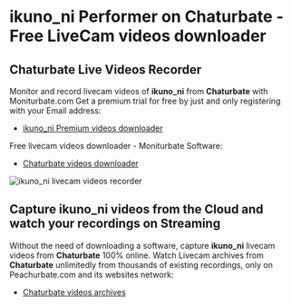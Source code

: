 # ikuno_ni Performer on Chaturbate - Free LiveCam videos downloader

## Chaturbate Live Videos Recorder

Monitor and record livecam videos of **ikuno_ni** from **Chaturbate** with Moniturbate.com
Get a premium trial for free by just and only registering with your Email address:
* [ikuno_ni Premium videos downloader](https://moniturbate.com/request-demo-licence-key.html)

Free livecam videos downloader - Moniturbate Software:
* [Chaturbate videos downloader](https://moniturbate.com/moniturbate-download-software.html)

![ikuno_ni livecam videos recorder](https://peachurnet.com/templates/moniturbate-software.png)


## Capture ikuno_ni videos from the Cloud and watch your recordings on Streaming

Without the need of downloading a software, capture **ikuno_ni** livecam videos from **Chaturbate** 100% online.
Watch Livecam archives from **Chaturbate** unlimitedly from thousands of existing recordings, only on Peachurbate.com and its websites network:
* [Chaturbate videos archives](https://peachurnet.com/)